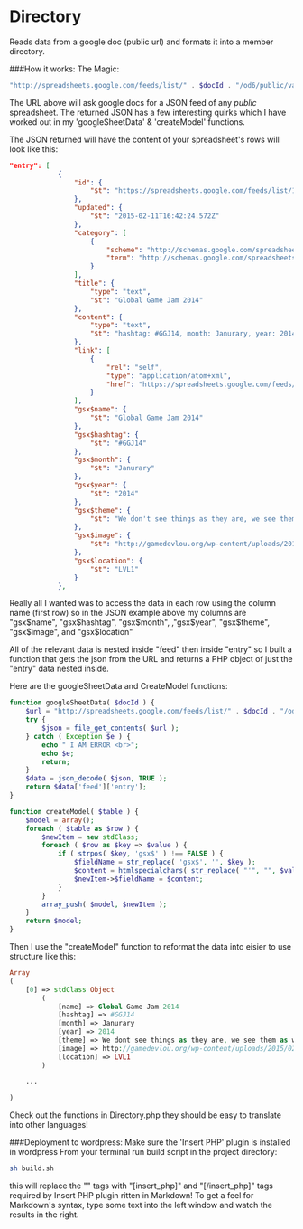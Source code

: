 # Directory

Reads data from a google doc (public url) and formats it into a member directory.

###How it works:
The Magic: 
```php
"http://spreadsheets.google.com/feeds/list/" . $docId . "/od6/public/values?alt=json&amp;callback=displayContent"
```
The URL above will ask google docs for a JSON feed of any *public* spreadsheet.
The returned JSON has a few interesting quirks which I have worked out in my 'googleSheetData' & 'createModel' functions.

The JSON returned will have the content of your spreadsheet's rows will look like this:
```json
"entry": [
            {
                "id": {
                    "$t": "https://spreadsheets.google.com/feeds/list/1yAFycceiw7hi3uIGfPof49V7jGJ0MzTlh0C-2YtS80Q/od6/public/values/cokwr"
                },
                "updated": {
                    "$t": "2015-02-11T16:42:24.572Z"
                },
                "category": [
                    {
                        "scheme": "http://schemas.google.com/spreadsheets/2006",
                        "term": "http://schemas.google.com/spreadsheets/2006#list"
                    }
                ],
                "title": {
                    "type": "text",
                    "$t": "Global Game Jam 2014"
                },
                "content": {
                    "type": "text",
                    "$t": "hashtag: #GGJ14, month: Janurary, year: 2014, theme: We don't see things as they are, we see them as we are., image: http://gamedevlou.org/wp-content/uploads/2015/02/badge-ggj14.png, location: LVL1"
                },
                "link": [
                    {
                        "rel": "self",
                        "type": "application/atom+xml",
                        "href": "https://spreadsheets.google.com/feeds/list/1yAFycceiw7hi3uIGfPof49V7jGJ0MzTlh0C-2YtS80Q/od6/public/values/cokwr"
                    }
                ],
                "gsx$name": {
                    "$t": "Global Game Jam 2014"
                },
                "gsx$hashtag": {
                    "$t": "#GGJ14"
                },
                "gsx$month": {
                    "$t": "Janurary"
                },
                "gsx$year": {
                    "$t": "2014"
                },
                "gsx$theme": {
                    "$t": "We don't see things as they are, we see them as we are."
                },
                "gsx$image": {
                    "$t": "http://gamedevlou.org/wp-content/uploads/2015/02/badge-ggj14.png"
                },
                "gsx$location": {
                    "$t": "LVL1"
                }
            },
```
Really all I wanted was to access the data in each row using the column name (first row)
so in the JSON example above my columns are "gsx$name", "gsx$hashtag", "gsx$month", ,"gsx$year", "gsx$theme", "gsx$image", and "gsx$location"

All of the relevant data is nested inside "feed" then inside "entry"
so I built a function that gets the json from the URL and returns a PHP object of just the "entry" data nested inside.

Here are the googleSheetData and CreateModel functions:
```php
function googleSheetData( $docId ) {
	$url = "http://spreadsheets.google.com/feeds/list/" . $docId . "/od6/public/values?alt=json&amp;callback=displayContent";
	try {
		$json = file_get_contents( $url );
	} catch ( Exception $e ) {
		echo " I AM ERROR <br>";
		echo $e;
		return;
	}
	$data = json_decode( $json, TRUE );
	return $data['feed']['entry'];
}

function createModel( $table ) {
	$model = array();
	foreach ( $table as $row ) {
		$newItem = new stdClass;
		foreach ( $row as $key => $value ) {
			if ( strpos( $key, 'gsx$' ) !== FALSE ) {
				$fieldName = str_replace( 'gsx$', '', $key );
				$content = htmlspecialchars( str_replace( "'", "", $value['$t'] ) );
				$newItem->$fieldName = $content;
			}
		}
		array_push( $model, $newItem );
	}
	return $model;
}
```
Then I use the "createModel" function to reformat the data into eisier to use structure like this:
```php
Array
(
    [0] => stdClass Object
        (
            [name] => Global Game Jam 2014
            [hashtag] => #GGJ14
            [month] => Janurary
            [year] => 2014
            [theme] => We dont see things as they are, we see them as we are.
            [image] => http://gamedevlou.org/wp-content/uploads/2015/02/badge-ggj14.png
            [location] => LVL1
        )

    ...

)
```
Check out the functions in Directory.php they should be easy to translate into other languages!


###Deployment to wordpress:
Make sure the 'Insert PHP' plugin is installed in wordpress
From your terminal run build script in the project directory:
```sh
sh build.sh
```
this will replace the "<?php" and "?>" tags with "[insert_php]" and "[/insert_php]" tags required by Insert PHP plugin
ritten in Markdown! To get a feel for Markdown's syntax, type some text into the left window and watch the results in the right.
